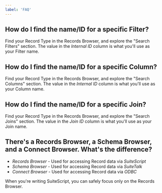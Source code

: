 ```yaml
---
label: 'FAQ'
---
```


## How do I find the name/ID for a specific Filter?

Find your Record Type in the Records Browser, and explore the "Search Filters" section. The value in the *Internal 
ID* column is what you'll use as your Filter name.

## How do I find the name/ID for a specific Column?

Find your Record Type in the Records Browser, and explore the "Search Columns" section. The value in the *Internal 
ID* column is what you'll use as your Column name.

## How do I find the name/ID for a specific Join?

Find your Record Type in the Records Browser, and explore the "Search Joins" section. The value in the *Join ID* 
column is what you'll use as your Join name.

## There's a Records Browser, a Schema Browser, and a Connect Browser. What's the difference?

* *Records Browser* - Used for accessing Record data via *SuiteScript*
* *Schema Browser* - Used for accessing Record data via *SuiteTalk*
* *Connect Browser* - Used for accessing Record data via *ODBC*

When you're writing SuiteScript, you can safely focus only on the Records Browser.
